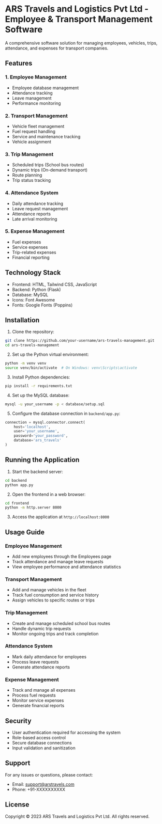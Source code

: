 # ARS Travels and Logistics Pvt Ltd - Employee & Transport Management Software

A comprehensive software solution for managing employees, vehicles, trips, attendance, and expenses for transport companies.

## Features

### 1. Employee Management
- Employee database management
- Attendance tracking
- Leave management
- Performance monitoring

### 2. Transport Management
- Vehicle fleet management
- Fuel request handling
- Service and maintenance tracking
- Vehicle assignment

### 3. Trip Management
- Scheduled trips (School bus routes)
- Dynamic trips (On-demand transport)
- Route planning
- Trip status tracking

### 4. Attendance System
- Daily attendance tracking
- Leave request management
- Attendance reports
- Late arrival monitoring

### 5. Expense Management
- Fuel expenses
- Service expenses
- Trip-related expenses
- Financial reporting

## Technology Stack

- Frontend: HTML, Tailwind CSS, JavaScript
- Backend: Python (Flask)
- Database: MySQL
- Icons: Font Awesome
- Fonts: Google Fonts (Poppins)

## Installation

1. Clone the repository:
```bash
git clone https://github.com/your-username/ars-travels-management.git
cd ars-travels-management
```

2. Set up the Python virtual environment:
```bash
python -m venv venv
source venv/bin/activate  # On Windows: venv\Scripts\activate
```

3. Install Python dependencies:
```bash
pip install -r requirements.txt
```

4. Set up the MySQL database:
```bash
mysql -u your_username -p < database/setup.sql
```

5. Configure the database connection in `backend/app.py`:
```python
connection = mysql.connector.connect(
    host='localhost',
    user='your_username',
    password='your_password',
    database='ars_travels'
)
```

## Running the Application

1. Start the backend server:
```bash
cd backend
python app.py
```

2. Open the frontend in a web browser:
```bash
cd frontend
python -m http.server 8000
```

3. Access the application at `http://localhost:8000`

## Usage Guide

### Employee Management
- Add new employees through the Employees page
- Track attendance and manage leave requests
- View employee performance and attendance statistics

### Transport Management
- Add and manage vehicles in the fleet
- Track fuel consumption and service history
- Assign vehicles to specific routes or trips

### Trip Management
- Create and manage scheduled school bus routes
- Handle dynamic trip requests
- Monitor ongoing trips and track completion

### Attendance System
- Mark daily attendance for employees
- Process leave requests
- Generate attendance reports

### Expense Management
- Track and manage all expenses
- Process fuel requests
- Monitor service expenses
- Generate financial reports

## Security

- User authentication required for accessing the system
- Role-based access control
- Secure database connections
- Input validation and sanitization

## Support

For any issues or questions, please contact:
- Email: support@arstravels.com
- Phone: +91-XXXXXXXXXX

## License

Copyright © 2023 ARS Travels and Logistics Pvt Ltd. All rights reserved.
